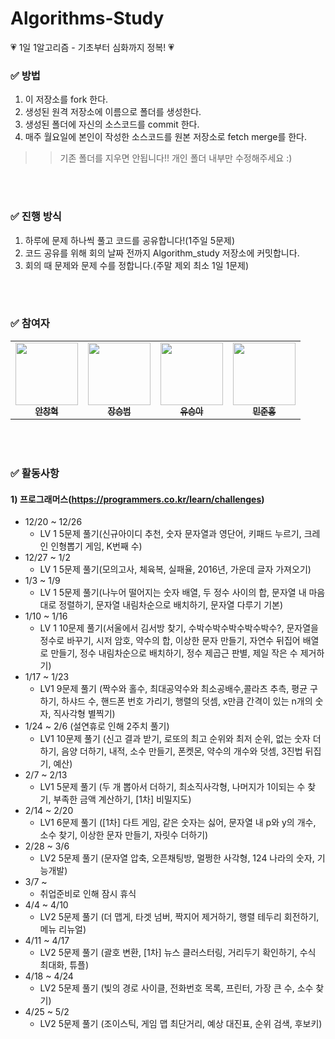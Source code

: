 # Algorithms-Study
💗 1일 1알고리즘 - 기초부터 심화까지 정복! 💗

### ✅ 방법
1. 이 저장소를 fork 한다.
2. 생성된 원격 저장소에 이름으로 폴더를 생성한다.
3. 생성된 폴더에 자신의 소스코드를 commit 한다.
4. 매주 월요일에 본인이 작성한 소스코드를 원본 저장소로 fetch merge를 한다.

>> 기존 폴더를 지우면 안됩니다!! 개인 폴더 내부만 수정해주세요 :)

<br />
<br />

### ✅ 진행 방식
1. 하루에 문제 하나씩 풀고 코드를 공유합니다!(1주일 5문제)
2. 코드 공유를 위해 회의 날짜 전까지 Algorithm_study 저장소에 커밋합니다.
3. 회의 때 문제와 문제 수를 정합니다.(주말 제외 최소 1일 1문제)

<br />
<br />

### ✅ 참여자
<table>
  <tr>
    <td align="center">
      <a href="https://github.com/Hyeok95">
        <img src="https://avatars.githubusercontent.com/u/78522684?s=400&u=53dff2ad4825bca5f4db84a63d3be8af5372f66d&v=4" width="100px;" alt=""/><br />
          <sub><b>안창혁</b></sub>
      </a><br />
    </td>
    <td align="center">
      <a href="https://github.com/seungbeom1010">
        <img src="https://avatars.githubusercontent.com/u/93919347?v=4" width="100px;" alt=""/><br />
          <sub><b>장승범</b></sub>
      </a><br />
    </td>
    <td align="center">
      <a href="https://github.com/yooseung20">
        <img src="https://avatars.githubusercontent.com/u/93904773?v=4" width="100px;" alt=""/><br />
          <sub><b>유승아</b></sub>
      </a><br />
    </td>
    <td align="center">
      <a href="https://github.com/alswnsghd1234">
        <img src="https://avatars.githubusercontent.com/u/93077011?v=4" width="100px;" alt=""/><br />
          <sub><b>민준홍</b></sub>
      </a><br />
  <tr>
</table>

<br />
<br />

### ✅ 활동사항

#### 1) 프로그래머스(https://programmers.co.kr/learn/challenges)
  * 12/20 ~ 12/26
    * LV 1 5문제 풀기(신규아이디 추천, 숫자 문자열과 영단어, 키패드 누르기, 크레인 인형뽑기 게임, K번째 수)
  * 12/27 ~ 1/2
    * LV 1 5문제 풀기(모의고사, 체육복, 실패율, 2016년, 가운데 글자 가져오기)
  * 1/3 ~ 1/9
    * LV 1 5문제 풀기(나누어 떨어지는 숫자 배열, 두 정수 사이의 합, 문자열 내 마음대로 정렬하기, 문자열 내림차순으로 배치하기, 문자열 다루기 기본)
  * 1/10 ~ 1/16
    * LV 1 10문제 풀기(서울에서 김서방 찾기, 수박수박수박수박수박수?, 문자열을 정수로 바꾸기, 시저 암호, 약수의 합, 이상한 문자 만들기, 자연수 뒤집어 배열로 만들기, 정수 내림차순으로 배치하기, 정수 제곱근 판별, 제일 작은 수 제거하기)
  * 1/17 ~ 1/23
    * LV1 9문제 풀기 (짝수와 홀수, 최대공약수와 최소공배수,콜라츠 추측, 평균 구하기, 하샤드 수, 핸드폰 번호 가리기, 행렬의 덧셈, x만큼 간격이 있는 n개의 숫자, 직사각형 별찍기)
 * 1/24 ~ 2/6 (설연휴로 인해 2주치 풀기)
    * LV1 10문제 풀기 (신고 결과 받기, 로또의 최고 순위와 최저 순위, 없는 숫자 더하기, 음양 더하기, 내적, 소수 만들기, 폰켓몬, 약수의 개수와 덧셈, 3진법 뒤집기, 예산)
* 2/7 ~ 2/13
  * LV1 5문제 풀기 (두 개 뽑아서 더하기, 최소직사각형, 나머지가 1이되는 수 찾기, 부족한 금액 계산하기, [1차] 비밀지도)
* 2/14 ~ 2/20
  * LV1 6문제 풀기 ([1차] 다트 게임, 같은 숫자는 싫어, 문자열 내 p와 y의 개수, 소수 찾기, 이상한 문자 만들기, 자릿수 더하기)
* 2/28 ~ 3/6
  * LV2 5문제 풀기 (문자열 압축, 오픈채팅방, 멀쩡한 사각형, 124 나라의 숫자, 기능개발)
* 3/7 ~ 
  * 취업준비로 인해 잠시 휴식 <br>
* 4/4 ~ 4/10
  * LV2 5문제 풀기 (더 맵게, 타겟 넘버, 짝지어 제거하기, 행렬 테두리 회전하기, 메뉴 리뉴얼) <br>
* 4/11 ~ 4/17
  * LV2 5문제 풀기 (괄호 변환, [1차] 뉴스 클러스터링, 거리두기 확인하기, 수식 최대화, 튜플) <br>
* 4/18 ~ 4/24
  * LV2 5문제 풀기 (빛의 경로 사이클, 전화번호 목록, 프린터, 가장 큰 수, 소수 찾기) <br>
* 4/25 ~ 5/2
  * LV2 5문제 풀기 (조이스틱, 게임 맵 최단거리, 예상 대진표, 순위 검색, 후보키) <br>

<br />
<br />

